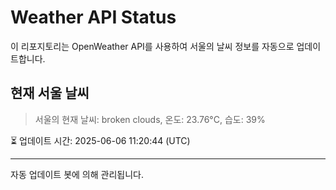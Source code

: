 
# Weather API Status

이 리포지토리는 OpenWeather API를 사용하여 서울의 날씨 정보를 자동으로 업데이트합니다.

## 현재 서울 날씨
> 서울의 현재 날씨: broken clouds, 온도: 23.76°C, 습도: 39%

⏳ 업데이트 시간: 2025-06-06 11:20:44 (UTC)

---
자동 업데이트 봇에 의해 관리됩니다.
